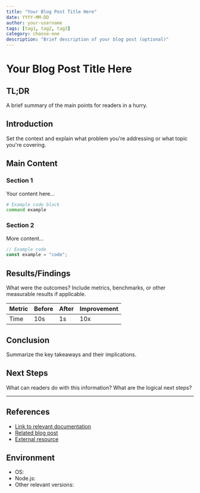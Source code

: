 ```yaml
---
title: "Your Blog Post Title Here"
date: YYYY-MM-DD
author: your-username
tags: [tag1, tag2, tag3]
category: choose-one
description: "Brief description of your blog post (optional)"
---
```


# Your Blog Post Title Here

## TL;DR

A brief summary of the main points for readers in a hurry.

## Introduction

Set the context and explain what problem you're addressing or what topic you're covering.

## Main Content

### Section 1

Your content here...

```bash
# Example code block
command example
```

### Section 2

More content...

```typescript
// Example code
const example = "code";
```

## Results/Findings

What were the outcomes? Include metrics, benchmarks, or other measurable results if applicable.

| Metric | Before | After | Improvement |
|--------|--------|-------|-------------|
| Time   | 10s    | 1s    | 10x         |

## Conclusion

Summarize the key takeaways and their implications.

## Next Steps

What can readers do with this information? What are the logical next steps?

---

## References

- [Link to relevant documentation](https://example.com)
- [Related blog post](./another-post.md)
- [External resource](https://docs.example.com)

## Environment

- OS: 
- Node.js: 
- Other relevant versions: